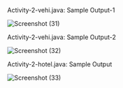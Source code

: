 Activity-2-vehi.java:
Sample Output-1

![Screenshot (31)](https://user-images.githubusercontent.com/59175027/120602297-87dd4400-c468-11eb-99cf-a8c609a143c3.png)

Activity-2-vehi.java:
Sample Output-2

![Screenshot (32)](https://user-images.githubusercontent.com/59175027/120602487-afcca780-c468-11eb-8a24-017df17d1e69.png)


Activity-2-hotel.java:
Sample Output

![Screenshot (33)](https://user-images.githubusercontent.com/59175027/120602616-d2f75700-c468-11eb-8fa3-c8f5f334e929.png)
